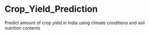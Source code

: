 # Crop_Yield_Prediction
Predict amount of crop yield in India using climate conditions and soil nutrition contents
